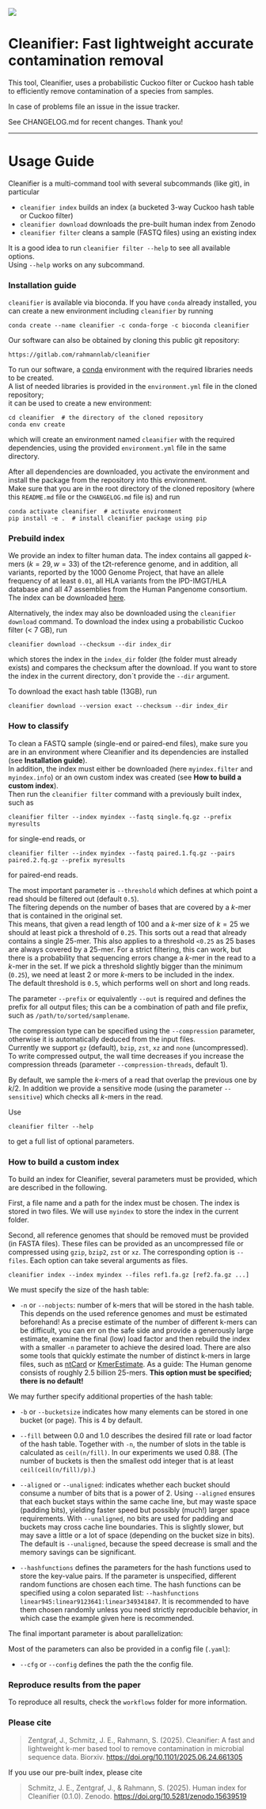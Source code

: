 ![](cleanifier_overview.png)


# Cleanifier: Fast lightweight accurate contamination removal

This tool, Cleanifier, uses a probabilistic Cuckoo filter or Cuckoo hash table to efficiently remove contamination of a species from samples.


In case of problems file an issue in the issue tracker.

See CHANGELOG.md for recent changes.
Thank you!

----


# Usage Guide

Cleanifier is a multi-command tool with several subcommands (like git), in particular
- `cleanifier index` builds an index (a bucketed 3-way Cuckoo hash table or Cuckoo filter)
- `cleanifier download` downloads the pre-built human index from Zenodo
- `cleanifier filter` cleans a sample (FASTQ files) using an existing index

It is a good idea to run `cleanifier filter --help` to see all available options.\
Using `--help` works on any subcommand.

### Installation guide

`cleanifier` is available via bioconda. If you have `conda` already installed, you can create a new environment including `cleanifier` by running
```
conda create --name cleanifier -c conda-forge -c bioconda cleanifier
```

Our software can also be obtained by cloning this public git repository:
```
https://gitlab.com/rahmannlab/cleanifier
```
To run our software, a [conda](https://docs.conda.io/en/latest/) environment with the required libraries needs to be created.\
A list of needed libraries is provided in the ``environment.yml`` file in the cloned repository;\
it can be used to create a new environment:

```
cd cleanifier  # the directory of the cloned repository
conda env create
```
which will create an environment named ``cleanifier`` with the required dependencies,
using the provided ``environment.yml`` file in the same directory.

After all dependencies are downloaded, you activate the environment and install the package from the repository into this environment.\
Make sure that you are in the root directory of the cloned repository (where this `README.md` file or the `CHANGELOG.md` file is) and run
```
conda activate cleanifier  # activate environment
pip install -e .  # install cleanifier package using pip
```

### Prebuild index
We provide an index to filter human data.
The index contains all gapped $k$-mers ($k=29,w=33$) of the t2t-reference genome, and in addition, all variants, reported by the 1000 Genome Project, that have an allele frequency of at least `0.01`, all HLA variants from the IPD-IMGT/HLA database and all 47 assemblies from the Human Pangenome consortium.
The index can be downloaded [here](https://doi.org/10.5281/zenodo.15639519).

Alternatively, the index may also be downloaded using the `cleanifier download` command.
To download the index using a probabilistic Cuckoo filter (< 7 GB), run
```
cleanifier download --checksum --dir index_dir
```
which stores the index in the `index_dir` folder (the folder must already exists) and compares the checksum after the download. If you want to store the index in the current directory, don´t provide the `--dir` argument.

To download the exact hash table (13GB), run
```
cleanifier download --version exact --checksum --dir index_dir
```

### How to classify

To clean a FASTQ sample (single-end or paired-end files), make sure you are in an environment where Cleanifier and its dependencies are installed (see **Installation guide**).\
In addition, the index must either be downloaded (here `myindex.filter` and `myindex.info`) or an own custom index was created (see **How to build a custom index**).\
Then run the `cleanifier filter` command with a previously built index, such as
```
cleanifier filter --index myindex --fastq single.fq.gz --prefix myresults
```
for single-end reads, or
```
cleanifier filter --index myindex --fastq paired.1.fq.gz --pairs paired.2.fq.gz --prefix myresults
```
for paired-end reads.

The most important parameter is `--threshold` which defines at which point a read should be filtered out (default `0.5`).\
The filtering depends on the number of bases that are covered by a $k$-mer that is contained in the original set.\
This means, that given a read length of 100 and a $k$-mer size of $k=25$ we should at least pick a threshold of `0.25`. This sorts out a read that already contains a single 25-mer. This also applies to a threshold `<0.25` as 25 bases are always covered by a 25-mer.
For a strict filtering, this can work, but there is a probability that sequencing errors change a $k$-mer in the read to a $k$-mer in the set. If we pick a threshold slightly bigger than the minimum (`0.25`), we need at least 2 or more $k$-mers to be included in the index.\
The default threshold is `0.5`, which performs well on short and long reads.

The parameter `--prefix` or equivalently `--out` is required and defines the prefix for all output files; this can be a combination of path and file prefix, such as `/path/to/sorted/samplename`.

The compression type can be specified using the `--compression` parameter, otherwise it is automatically deduced from the input files.\
Currently we support `gz` (default), `bzip`, `zst`, `xz` and `none` (uncompressed).\
To write compressed output, the wall time decreases if you increase the compression threads (parameter `--compression-threads`, default 1).


By default, we sample the $k$-mers of a read that overlap the previous one by $k/2$.
In addition we provide a sensitive mode (using the parameter `--sensitive`) which checks all $k$-mers in the read.

Use
```
cleanifier filter --help
```
to get a full list of optional parameters.


### How to build a custom index

To build an index for Cleanifier, several parameters must be provided, which are described in the following.

First, a file name and a path for the index must be chosen.
The index is stored in two files. We will use `myindex` to store the index in the current folder.

Second, all reference genomes that should be removed must be provided (in FASTA files).
These files can be provided as an uncompressed file or compressed using `gzip`, `bzip2`, `zst` or `xz`.
The corresponding option is `--files`.
Each option can take several arguments as files. 
```
cleanifier index --index myindex --files ref1.fa.gz [ref2.fa.gz ...]
```

We must specify the size of the hash table:

- `-n` or  `--nobjects`: number of k-mers that will be stored in the hash table. This depends on the used reference genomes and must be estimated beforehand! As a precise estimate of the number of different k-mers can be difficult, you can err on the safe side and provide a generously large estimate, examine the final (low) load factor and then rebuild the index with a smaller `-n` parameter to achieve the desired load. There are also some tools that quickly estimate the number of distinct k-mers in large files, such as [ntCard](https://github.com/bcgsc/ntCard) or [KmerEstimate](https://github.com/srbehera11/KmerEstimate). As a guide: The Human genome consists of roughly 2.5 billion 25-mers.
**This option must be specified; there is no default!**


We may further specify additional properties of the hash table:

- `-b` or `--bucketsize` indicates how many elements can be stored in one bucket (or page). This is 4 by default.

- `--fill` between 0.0 and 1.0 describes the desired fill rate or load factor of the hash table.
Together with `-n`, the number of slots in the table is calculated as `ceil(n/fill)`. In our experiments we used 0.88. (The number of buckets is then the smallest odd integer that is at least `ceil(ceil(n/fill)/p)`.)

- `--aligned` or `--unaligned`: indicates whether each bucket should consume a number of bits that is a power of 2. Using `--aligned` ensures that each bucket stays within the same cache line, but may waste space (padding bits), yielding faster speed but possibly (much!) larger space requirements. With `--unaligned`, no bits are used for padding and buckets may cross cache line boundaries. This is slightly slower, but may save a little or a lot of space (depending on the bucket size in bits). The default is `--unaligned`, because the speed decrease is small and the memory savings can be significant.

- `--hashfunctions` defines the parameters for the hash functions used to store the key-value pairs. If the parameter is unspecified, different random functions are chosen each time. The hash functions can be specified using a colon separated list: `--hashfunctions linear945:linear9123641:linear349341847`. It is recommended to have them chosen randomly unless you need strictly reproducible behavior, in which case the example given here is recommended.

The final important parameter is about parallelization:

Most of the parameters can also be provided in a config file (`.yaml`):
- `--cfg` or `--config` defines the path the the config file.


### Reproduce results from the paper

To reproduce all results, check the `workflows` folder for more information.

### Please cite

> Zentgraf, J., Schmitz, J. E., Rahmann, S. (2025). Cleanifier: A fast and lightweight k-mer based tool to remove contamination in microbial sequence data. Biorxiv. <https://doi.org/10.1101/2025.06.24.661305>

If you use our pre-built index, please cite

> Schmitz, J. E., Zentgraf, J., & Rahmann, S. (2025). Human index for Cleanifier (0.1.0). Zenodo. <https://doi.org/10.5281/zenodo.15639519>
